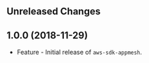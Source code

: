 Unreleased Changes
------------------

1.0.0 (2018-11-29)
------------------

* Feature - Initial release of `aws-sdk-appmesh`.

